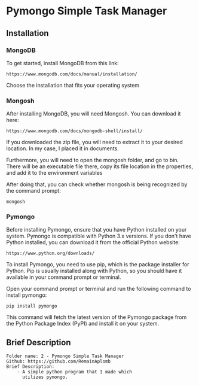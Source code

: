 # Pymongo Simple Task Manager

## Installation

### MongoDB

To get started, install MongoDB from this link:

    https://www.mongodb.com/docs/manual/installation/

Choose the installation that fits your operating system

### Mongosh

After installing MongoDB, you will need Mongosh.
You can download it here:

    https://www.mongodb.com/docs/mongodb-shell/install/

If you downloaded the zip file, you will need to extract it
to your desired location. In my case, I placed it in documents.

Furthermore, you will need to open the mongosh folder, and go to
bin. There will be an executable file there, copy its file location
in the properties, and add it to the environment variables

After doing that, you can check whether mongosh is being recognized
by the command prompt:

    mongosh

### Pymongo
Before installing Pymongo, ensure that you have Python installed 
on your system. Pymongo is compatible with Python 3.x versions. 
If you don't have Python installed, you can download it from 
the official Python website:

    https://www.python.org/downloads/

To install Pymongo, you need to use pip, which is the package 
installer for Python. Pip is usually installed along with 
Python, so you should have it available in your command 
prompt or terminal.

Open your command prompt or terminal and run the following 
command to install pymongo:

    pip install pymongo

This command will fetch the latest version of the Pymongo 
package from the Python Package Index (PyPI) and install 
it on your system.

## Brief Description

    Folder name: 2 - Pymongo Simple Task Manager
    Github: https://github.com/RemainAplomb
    Brief Description:
        - A simple python program that I made which
          utilizes pymongo.
